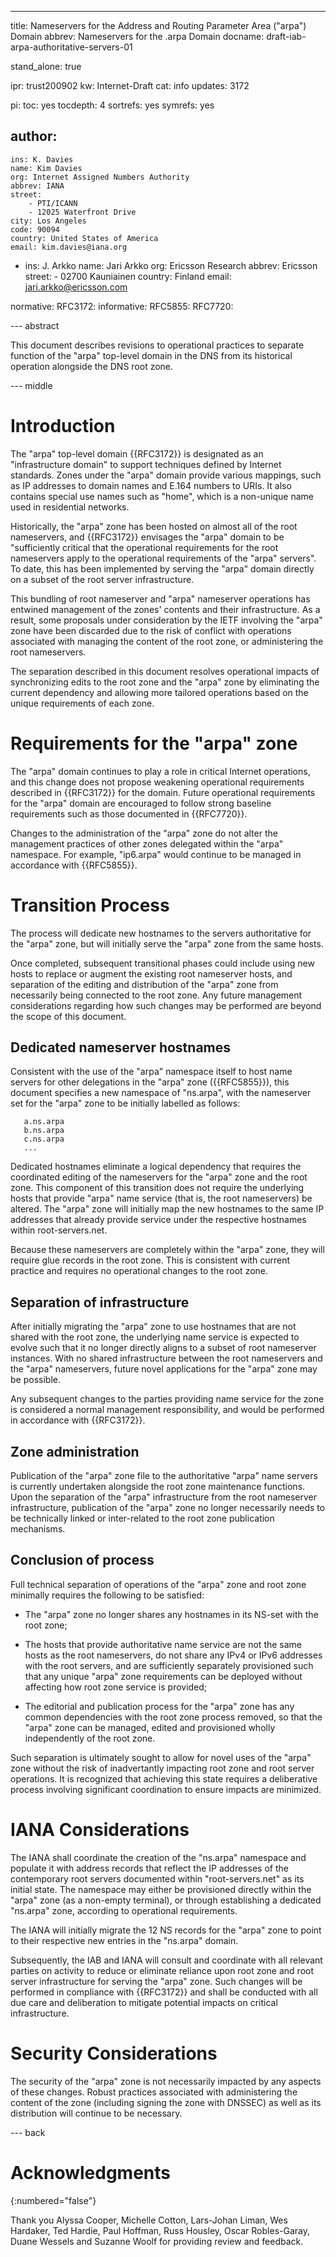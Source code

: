---
title: Nameservers for the Address and Routing Parameter Area ("arpa") Domain
abbrev: Nameservers for the .arpa Domain
docname: draft-iab-arpa-authoritative-servers-01

stand_alone: true

ipr: trust200902
kw: Internet-Draft
cat: info
updates: 3172

pi:
  toc: yes
  tocdepth: 4
  sortrefs: yes
  symrefs: yes
  
author:
  -
    ins: K. Davies
    name: Kim Davies
    org: Internet Assigned Numbers Authority
    abbrev: IANA
    street:
        - PTI/ICANN
        - 12025 Waterfront Drive
    city: Los Angeles
    code: 90094
    country: United States of America
    email: kim.davies@iana.org
  -
    ins: J. Arkko
    name: Jari Arkko
    org: Ericsson Research
    abbrev: Ericsson
    street:
        - 02700 Kauniainen
    country: Finland
    email: jari.arkko@ericsson.com

    
normative:
  RFC3172:
informative:
  RFC5855:
  RFC7720:
  

--- abstract

This document describes revisions to operational practices to separate
function of the "arpa" top-level domain in the DNS from its historical
operation alongside the DNS root zone.

--- middle

# Introduction

The "arpa" top-level domain {{RFC3172}} is designated as an
"infrastructure domain" to support techniques defined by Internet
standards. Zones under the "arpa" domain provide various mappings, such
as IP addresses to domain names and E.164 numbers to URIs. It also
contains special use names such as "home", which is a non-unique name
used in residential networks.

Historically, the "arpa" zone has been hosted on almost all of the
root nameservers, and {{RFC3172}} envisages the "arpa" domain to be
"sufficiently critical that the operational requirements for the root
nameservers apply to the operational requirements of the "arpa" servers". To
date, this has been implemented by serving the "arpa" domain directly on
a subset of the root server infrastructure.

This bundling of root nameserver and "arpa" nameserver operations has entwined
management of the zones' contents and their infrastructure. As a result,
some proposals under consideration by the IETF involving the "arpa" zone
have been discarded due to the risk of conflict with operations associated
with managing the content of the root zone, or administering the root
nameservers.

The separation described in this document resolves operational impacts
of synchronizing edits to the root zone and the "arpa" zone by
eliminating the current dependency and allowing more tailored operations
based on the unique requirements of each zone.

# Requirements for the "arpa" zone

The "arpa" domain continues to play a role in critical Internet
operations, and this change does not propose weakening operational
requirements described in {{RFC3172}} for the domain. Future operational
requirements for the "arpa" domain are encouraged to follow strong
baseline requirements such as those documented in {{RFC7720}}.

Changes to the administration of the "arpa" zone do not alter the
management practices of other zones delegated within the "arpa"
namespace. For example, "ip6.arpa" would continue to be managed in
accordance with {{RFC5855}}.

# Transition Process

The process will dedicate new hostnames to the servers authoritative for
the "arpa" zone, but will initially serve the "arpa" zone from the same
hosts.

Once completed, subsequent transitional phases could include using
new hosts to replace or augment the existing root nameserver hosts, and
separation of the editing and distribution of the "arpa" zone from
necessarily being connected to the root zone. Any future management
considerations regarding how such changes may be performed are beyond
the scope of this document.

## Dedicated nameserver hostnames

Consistent with the use of the "arpa" namespace itself to host name
servers for other delegations in the "arpa" zone ({{RFC5855}}), this
document specifies a new namespace of "ns.arpa", with the
nameserver set for the "arpa" zone to be initially labelled as follows:

~~~~~
   a.ns.arpa
   b.ns.arpa
   c.ns.arpa
   ...
~~~~~

Dedicated hostnames eliminate a logical dependency that requires the
coordinated editing of the nameservers for the "arpa" zone and the root
zone. This component of this transition does not require the underlying
hosts that provide "arpa" name service (that is, the root nameservers) be
altered. The "arpa" zone will initially map the new hostnames to the
same IP addresses that already provide service under the respective
hostnames within root-servers.net.

Because these nameservers are completely within the "arpa" zone, they
will require glue records in the root zone. This is consistent with
current practice and requires no operational changes to the root zone.

## Separation of infrastructure

After initially migrating the "arpa" zone to use hostnames that are not shared
with the root zone, the underlying name service is expected to evolve such that
it no longer directly aligns to a subset of root nameserver instances. With no
shared infrastructure between the root nameservers and the "arpa" nameservers, future
novel applications for the "arpa" zone may be possible.

Any subsequent changes to the parties providing name service for the
zone is considered a normal management responsibility, and would be
performed in accordance with {{RFC3172}}.

## Zone administration

Publication of the "arpa" zone file to the authoritative "arpa" name
servers is currently undertaken alongside the root zone maintenance functions.
Upon the separation of the "arpa" infrastructure from the root nameserver
infrastructure, publication of the "arpa" zone no longer necessarily needs
to be technically linked or inter-related to the root zone publication
mechanisms.

## Conclusion of process

Full technical separation of operations of the "arpa" zone and root zone 
minimally requires the following to be satisfied:

* The "arpa" zone no longer shares any hostnames in its NS-set with the root
  zone;
  
* The hosts that provide authoritative name service are not the same hosts
  as the root nameservers, do not share any IPv4 or IPv6 addresses with the
  root servers, and are sufficiently separately provisioned such
  that any unique "arpa" zone requirements can be deployed without affecting
  how root zone service is provided;
  
* The editorial and publication process for the "arpa" zone has any common
  dependencies with the root zone process removed, so that the "arpa" zone 
  can be managed, edited and provisioned wholly independently of the
  root zone.
  
Such separation is ultimately sought to allow for novel uses of
the "arpa" zone without the risk of inadvertantly impacting root zone and root
server operations. It is recognized that achieving this state requires a
deliberative process involving significant coordination to ensure impacts
are minimized.

# IANA Considerations

The IANA shall coordinate the creation of the "ns.arpa" namespace and
populate it with address records that reflect the IP addresses of the
contemporary root servers documented within "root-servers.net" as its
initial state. The namespace may either be provisioned directly within
the "arpa" zone (as a non-empty terminal), or through establishing
a dedicated "ns.arpa" zone, according to operational requirements.

The IANA will initially migrate the 12 NS records for the "arpa" zone
to point to their respective new entries in the "ns.arpa" domain.

Subsequently, the IAB and IANA will consult and coordinate with all relevant
parties on activity to reduce or eliminate reliance upon root zone
and root server infrastructure for serving the "arpa" zone. Such
changes will be performed in compliance with {{RFC3172}} and shall
be conducted with all due care and deliberation to mitigate potential
impacts on critical infrastructure.

# Security Considerations

The security of the "arpa" zone is not necessarily impacted by any
aspects of these changes. Robust practices associated with administering
the content of the zone (including signing the zone with DNSSEC) as well
as its distribution will continue to be necessary.

--- back

# Acknowledgments
{:numbered="false"}

Thank you Alyssa Cooper, Michelle Cotton, Lars-Johan Liman, Wes Hardaker,
Ted Hardie, Paul Hoffman, Russ Housley, Oscar Robles-Garay, Duane
Wessels and Suzanne Woolf for providing review and feedback.


